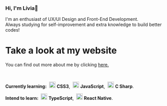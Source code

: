 ### Hi, I'm Lívia👋
I'm an enthusiast of UX/UI Design and Front-End Development.
<br/>
Always studying for self-improvement and extra knowledge to build better codes!

# Take a look at my website
You can find out more about me by clicking [here.](https://aliviams.github.io/Portfolio/)

<br/>

<strong>Currently learning:</strong> 
<img style="margin-left: 4px" src="https://i.ibb.co/2Wg1tz0/CSS3.png" width="20"/> <b>CSS3</b>,
<img style="margin-left: 4px" src="https://i.ibb.co/tPyMKWj/javascript-736400-640.png" width="20"/> <b>JavaScript</b>,
<img style="margin-left: 4px" src="https://i.ibb.co/VBfyTcp/c.png" alt="C Sharp logo" width="20"/> <b>C Sharp</b>.

<strong>Intend to learn:</strong> 
<img style="margin-left: 4px" src="https://i.ibb.co/mz2J68M/typescript.png" width="20"/> <b>TypeScript</b>,
<img style="margin-left: 4px" src="https://i.ibb.co/pz9yF0Q/1200px-React-icon-svg.png" width="20"/> <b>React Native</b>.
